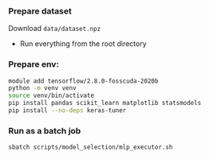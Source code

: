 ### Prepare dataset
Download `data/dataset.npz`

- Run everything from the root directory

### Prepare env:
```bash
module add tensorflow/2.8.0-fosscuda-2020b
python -m venv venv
source venv/bin/activate
pip install pandas scikit_learn matplotlib statsmodels
pip install --no-deps keras-tuner
```

### Run as a batch job
```bash
sbatch scripts/model_selection/mlp_executor.sh
```

